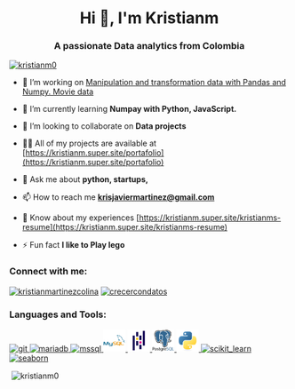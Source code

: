 <h1 align="center">Hi 👋, I'm Kristianm</h1>
<h3 align="center">A passionate Data analytics from Colombia</h3>

<p align="left"> <a href="https://github.com/ryo-ma/github-profile-trophy"><img src="https://github-profile-trophy.vercel.app/?username=kristianm0" alt="kristianm0" /></a> </p>

- 🔭 I’m working on [Manipulation and transformation data with Pandas and Numpy. Movie data](https://colab.research.google.com/drive/10wayFXkghDLEwOHAmNVsxAxj1mn22afu)

- 🌱 I’m currently learning **Numpay with Python, JavaScript.**

- 👯 I’m looking to collaborate on **Data projects**

- 👨‍💻 All of my projects are available at [https://kristianm.super.site/portafolio](https://kristianm.super.site/portafolio)

- 💬 Ask me about **python, startups,**

- 📫 How to reach me **krisjaviermartinez@gmail.com**

- 📄 Know about my experiences [https://kristianm.super.site/kristianms-resume](https://kristianm.super.site/kristianms-resume)

- ⚡ Fun fact **I like to Play lego**

<h3 align="left">Connect with me:</h3>
<p align="left">
<a href="https://linkedin.com/in/kristianmartinezcolina" target="blank"><img align="center" src="https://raw.githubusercontent.com/rahuldkjain/github-profile-readme-generator/master/src/images/icons/Social/linked-in-alt.svg" alt="kristianmartinezcolina" height="30" width="40" /></a>
<a href="https://www.youtube.com/c/crecercondatos" target="blank"><img align="center" src="https://raw.githubusercontent.com/rahuldkjain/github-profile-readme-generator/master/src/images/icons/Social/youtube.svg" alt="crecercondatos" height="30" width="40" /></a>
</p>

<h3 align="left">Languages and Tools:</h3>
<p align="left"> <a href="https://git-scm.com/" target="_blank" rel="noreferrer"> <img src="https://www.vectorlogo.zone/logos/git-scm/git-scm-icon.svg" alt="git" width="40" height="40"/> </a> <a href="https://mariadb.org/" target="_blank" rel="noreferrer"> <img src="https://www.vectorlogo.zone/logos/mariadb/mariadb-icon.svg" alt="mariadb" width="40" height="40"/> </a> <a href="https://www.microsoft.com/en-us/sql-server" target="_blank" rel="noreferrer"> <img src="https://www.svgrepo.com/show/303229/microsoft-sql-server-logo.svg" alt="mssql" width="40" height="40"/> </a> <a href="https://www.mysql.com/" target="_blank" rel="noreferrer"> <img src="https://raw.githubusercontent.com/devicons/devicon/master/icons/mysql/mysql-original-wordmark.svg" alt="mysql" width="40" height="40"/> </a> <a href="https://pandas.pydata.org/" target="_blank" rel="noreferrer"> <img src="https://raw.githubusercontent.com/devicons/devicon/2ae2a900d2f041da66e950e4d48052658d850630/icons/pandas/pandas-original.svg" alt="pandas" width="40" height="40"/> </a> <a href="https://www.postgresql.org" target="_blank" rel="noreferrer"> <img src="https://raw.githubusercontent.com/devicons/devicon/master/icons/postgresql/postgresql-original-wordmark.svg" alt="postgresql" width="40" height="40"/> </a> <a href="https://www.python.org" target="_blank" rel="noreferrer"> <img src="https://raw.githubusercontent.com/devicons/devicon/master/icons/python/python-original.svg" alt="python" width="40" height="40"/> </a> <a href="https://scikit-learn.org/" target="_blank" rel="noreferrer"> <img src="https://upload.wikimedia.org/wikipedia/commons/0/05/Scikit_learn_logo_small.svg" alt="scikit_learn" width="40" height="40"/> </a> <a href="https://seaborn.pydata.org/" target="_blank" rel="noreferrer"> <img src="https://seaborn.pydata.org/_images/logo-mark-lightbg.svg" alt="seaborn" width="40" height="40"/> </a> </p>

<p>&nbsp;<img align="center" src="https://github-readme-stats.vercel.app/api?username=kristianm0&show_icons=true&locale=en" alt="kristianm0" /></p>

